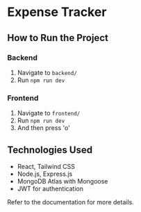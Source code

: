 
# Expense Tracker

## How to Run the Project

### Backend
1. Navigate to `backend/`
2. Run `npm run dev`

### Frontend
1. Navigate to `frontend/`
2. Run `npm run dev`
3. And then press 'o'

## Technologies Used
- React, Tailwind CSS
- Node.js, Express.js
- MongoDB Atlas with Mongoose
- JWT for authentication

Refer to the documentation for more details.
